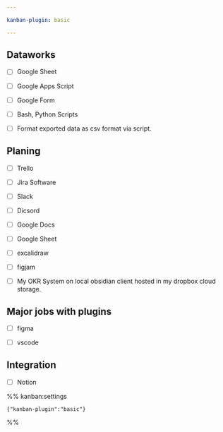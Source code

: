 ```yaml
---

kanban-plugin: basic

---
```


## Dataworks

- [ ] Google Sheet
- [ ] Google Apps Script
- [ ] Google Form
- [ ] Bash, Python Scripts
- [ ] Format exported data as csv format via script.


## Planing

- [ ] Trello
- [ ] Jira Software
- [ ] Slack
- [ ] Dicsord
- [ ] Google Docs
- [ ] Google Sheet
- [ ] excalidraw
- [ ] figjam
- [ ] My OKR System on local obsidian client hosted in my dropbox cloud storage.


## Major jobs with plugins

- [ ] figma
- [ ] vscode


## Integration

- [ ] Notion




%% kanban:settings
```
{"kanban-plugin":"basic"}
```
%%